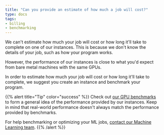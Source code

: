 ```yaml
---
title: "Can you provide an estimate of how much a job will cost?"
type: docs
tags:
- billing
- benchmarking
---
```


We can't estimate how much your job will cost or how long it'll take to
complete on one of our instances. This is because we don't know the details of
your job, such as how your program works.

However, the performance of our instances is close to what you'd expect from
bare metal machines with the same GPUs.

In order to estimate how much your job will cost or how long it'll take to
complete, we suggest you create an instance and benchmark your program.

{{% alert title="Tip" color="success" %}}
Check out [our GPU benchmarks](https://lambdalabs.com/gpu-benchmarks) to form
a general idea of the performance provided by our instances. Keep in mind that
real-world performance doesn't always match the performance provided by
benchmarks.

For help benchmarking or optimizing your ML jobs,
[contact our Machine Learning team](https://lambdalabs.typeform.com/consulting).
{{% /alert %}}
